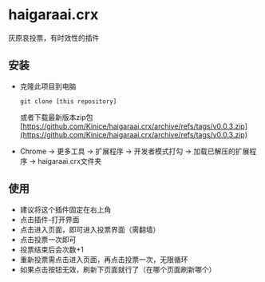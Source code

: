 # haigaraai.crx
灰原哀投票，有时效性的插件

## 安装

* 克隆此项目到电脑
  ```
  git clone [this repository]
  ```

  或者下载最新版本zip包 [https://github.com/Kinice/haigaraai.crx/archive/refs/tags/v0.0.3.zip](https://github.com/Kinice/haigaraai.crx/archive/refs/tags/v0.0.3.zip)

* Chrome -> 更多工具 -> 扩展程序 -> 开发者模式打勾 -> 加载已解压的扩展程序 ->  haigaraai.crx文件夹

## 使用

* 建议将这个插件固定在右上角
* 点击插件-打开界面
* 点击进入页面，即可进入投票界面（需翻墙）
* 点击投票一次即可
* 投票结束后会次数+1
* 重新投票需点击进入页面，再点击投票一次，无限循环
* 如果点击按钮无效，刷新下页面就行了（在哪个页面刷新哪个）
